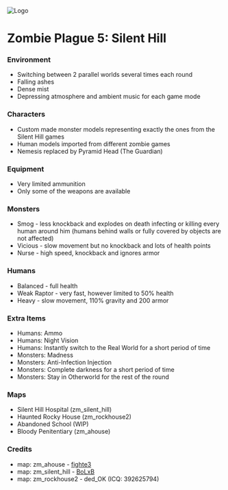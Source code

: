 ![Logo](https://1.bp.blogspot.com/-o0hEXzvB9WY/UI50JnAgtSI/AAAAAAAAALk/C-p1VVofD0c/s1600/dphclub.com_1203530122silent_hill_by_evilken26.jpg)
# Zombie Plague 5: Silent Hill #

### Environment ###
- Switching between 2 parallel worlds several times each round
- Falling ashes
- Dense mist
- Depressing atmosphere and ambient music for each game mode

### Characters ###
- Custom made monster models representing exactly the ones from the Silent Hill games
- Human models imported from different zombie games
- Nemesis replaced by Pyramid Head (The Guardian)

### Equipment ###
- Very limited ammunition
- Only some of the weapons are available

### Monsters ###
- Smog    - less knockback and explodes on death infecting or killing every human around him (humans behind walls or fully covered by objects are not affected)
- Vicious - slow movement but no knockback and lots of health points
- Nurse   - high speed, knockback and ignores armor

### Humans ###
- Balanced    - full health
- Weak Raptor - very fast, however limited to 50% health
- Heavy       - slow movement, 110% gravity and 200 armor

### Extra Items ###
- Humans:   Ammo
- Humans:   Night Vision
- Humans:   Instantly switch to the Real World for a short period of time
- Monsters: Madness
- Monsters: Anti-Infection Injection
- Monsters: Complete darkness for a short period of time
- Monsters: Stay in Otherworld for the rest of the round

### Maps ###
- Silent Hill Hospital (zm_silent_hill)
- Haunted Rocky House (zm_rockhouse2)
- Abandoned School (WIP)
- Bloody Penitentiary (zm_ahouse)

### Credits ###
- map: zm_ahouse      - [fighte3](http://cs.gamebanana.com/maps/156238)
- map: zm_silent_hill - [BoLxB](http://cs.gamebanana.com/maps/140085)
- map: zm_rockhouse2  - ded_OK (ICQ: 392625794)